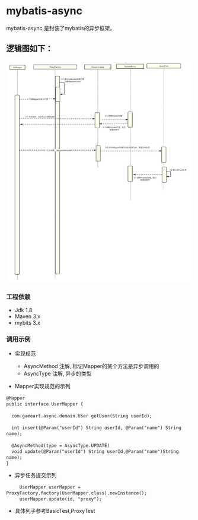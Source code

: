 # mybatis-async
mybatis-async,是封装了mybatis的异步框架。

## 逻辑图如下：
 ![image](https://github.com/LeiXuan6/mybatis-async/blob/master/img/mybatis.png)

### 工程依赖
+ Jdk 1.8
+ Maven 3.x
+ mybits 3.x

### 调用示例
+ 实现规范
   + AsyncMethod 注解, 标记Mapper的某个方法是异步调用的
   + AsyncType   注解, 异步的类型

+ Mapper实现规范的示列

```
@Mapper
public interface UserMapper {

  com.gameart.async.domain.User getUser(String userId);

  int insert(@Param("userId") String userId, @Param("name") String name);

  @AsyncMethod(type = AsyncType.UPDATE)
  void update(@Param("userId") String userId,@Param("name")String name);
}

``` 

+ 异步任务提交示列
```
     UserMapper userMapper = ProxyFactory.factory(UserMapper.class).newInstance();
     userMapper.update(id, "proxy");
```
 + 具体列子参考BasicTest,ProxyTest

